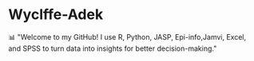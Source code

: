 # Wyclffe-Adek
📊 "Welcome to my GitHub! I use R, Python, JASP, Epi-info,Jamvi, Excel, and SPSS to turn data into insights for better decision-making."
